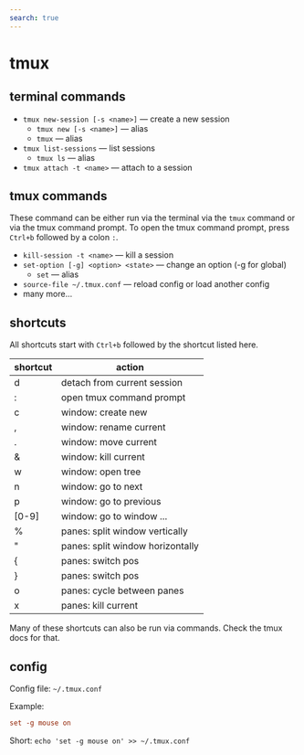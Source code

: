 ```yaml
---
search: true
---
```


# tmux
## terminal commands
- `tmux new-session [-s <name>]` — create a new session
	- `tmux new [-s <name>]` — alias
	- `tmux` — alias
- `tmux list-sessions` — list sessions
	- `tmux ls` — alias
- `tmux attach -t <name>` — attach to a session

## tmux  commands
These command can be either run via the terminal via the `tmux` command or via the tmux command prompt. To open the tmux command prompt, press `Ctrl+b` followed by a colon `:`. 

- `kill-session -t <name>` — kill a session
- `set-option [-g] <option> <state>` — change an option (-g for global)
	- `set` — alias
- `source-file ~/.tmux.conf` — reload config or load another config
- many more...

## shortcuts
All shortcuts start with `Ctrl+b` followed by the shortcut listed here.

| shortcut | action                           |
| -------- | -------------------------------- |
| d        | detach from current session      |
| :        | open tmux command prompt         |
| c        | window: create new               |
| ,        | window: rename current           |
| .        | window: move current             |
| &        | window: kill current             |
| w        | window: open tree                |
| n        | window: go to next               |
| p        | window: go to previous           |
| \[0-9\]  | window: go to window ...         |
| %        | panes: split window vertically   |
| "        | panes: split window horizontally |
| {        | panes: switch pos                |
| }        | panes: switch pos                |
| o        | panes: cycle between panes       |
| x        | panes: kill current              | 

Many of these shortcuts can also be run via commands. Check the tmux docs for that.

## config
Config file: `~/.tmux.conf`

Example: 
```conf
set -g mouse on
```

Short: `echo 'set -g mouse on' >> ~/.tmux.conf`